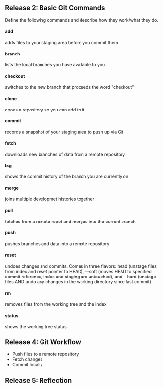 ## Release 2: Basic Git Commands
Define the following commands and describe how they work/what they do.  


#### add
adds files to your staging area before you commit them

#### branch
lists the local branches you have available to you

#### checkout
switches to the new branch that proceeds the word "checkout"

#### clone
cpoes a repository so you can add to it

#### commit
records a snapshot of your staging area to push up via Git

#### fetch
downloads new branches of data from a remote repository

#### log
shows the commit history of the branch you are currently on

#### merge
joins multiple developmet histories together

#### pull
fetches from a remote repot and merges into the current branch

#### push
pushes branches and data into a remote repository

#### reset
undoes changes and commits. Comes in three flavors: head (unstage files from index and reset pointer to HEAD), --soft (moves HEAD to specified commit reference, index and staging are untouched), and --hard (unstage files AND undo any changes in the working directory since last commit)

#### rm
removes files from the working tree and the index

#### status
shows the working tree status

## Release 4: Git Workflow

- Push files to a remote repository
- Fetch changes
- Commit locally

## Release 5: Reflection